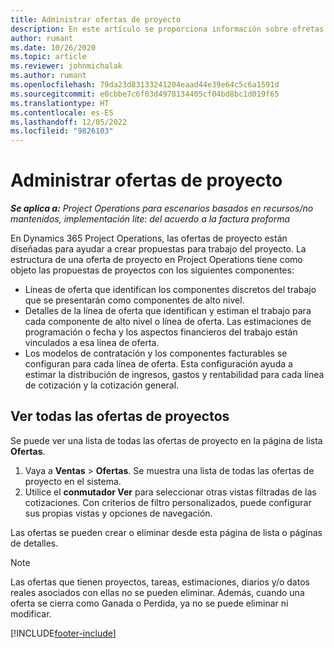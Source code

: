 ```yaml
---
title: Administrar ofertas de proyecto
description: En este artículo se proporciona información sobre ofretas de proyecto.
author: rumant
ms.date: 10/26/2020
ms.topic: article
ms.reviewer: johnmichalak
ms.author: rumant
ms.openlocfilehash: 79da23d83133241204eaad44e39e64c5c6a1591d
ms.sourcegitcommit: e0cbbe7c6f03d4978134405cf04bd8bc1d019f65
ms.translationtype: HT
ms.contentlocale: es-ES
ms.lasthandoff: 12/05/2022
ms.locfileid: "9826103"
---
```

# <a name="manage-project-quotes"></a>Administrar ofertas de proyecto

_**Se aplica a:** Project Operations para escenarios basados en recursos/no mantenidos, implementación lite: del acuerdo a la factura proforma_

En Dynamics 365 Project Operations, las ofertas de proyecto están diseñadas para ayudar a crear propuestas para trabajo del proyecto. La estructura de una oferta de proyecto en Project Operations tiene como objeto las propuestas de proyectos con los siguientes componentes:

  - Líneas de oferta que identifican los componentes discretos del trabajo que se presentarán como componentes de alto nivel.
  - Detalles de la línea de oferta que identifican y estiman el trabajo para cada componente de alto nivel o línea de oferta. Las estimaciones de programación o fecha y los aspectos financieros del trabajo están vinculados a esa línea de oferta.
  - Los modelos de contratación y los componentes facturables se configuran para cada línea de oferta. Esta configuración ayuda a estimar la distribución de ingresos, gastos y rentabilidad para cada línea de cotización y la cotización general.

## <a name="view-all-project-quotes"></a>Ver todas las ofertas de proyectos

Se puede ver una lista de todas las ofertas de proyecto en la página de lista **Ofertas**. 

1. Vaya a **Ventas** > **Ofertas**. Se muestra una lista de todas las ofertas de proyecto en el sistema. 
2. Utilice el **conmutador Ver** para seleccionar otras vistas filtradas de las cotizaciones. Con criterios de filtro personalizados, puede configurar sus propias vistas y opciones de navegación.

Las ofertas se pueden crear o eliminar desde esta página de lista o páginas de detalles.

 > [!NOTE]
 > Las ofertas que tienen proyectos, tareas, estimaciones, diarios y/o datos reales asociados con ellas no se pueden eliminar. Además, cuando una oferta se cierra como Ganada o Perdida, ya no se puede eliminar ni modificar. 


[!INCLUDE[footer-include](../../includes/footer-banner.md)]
